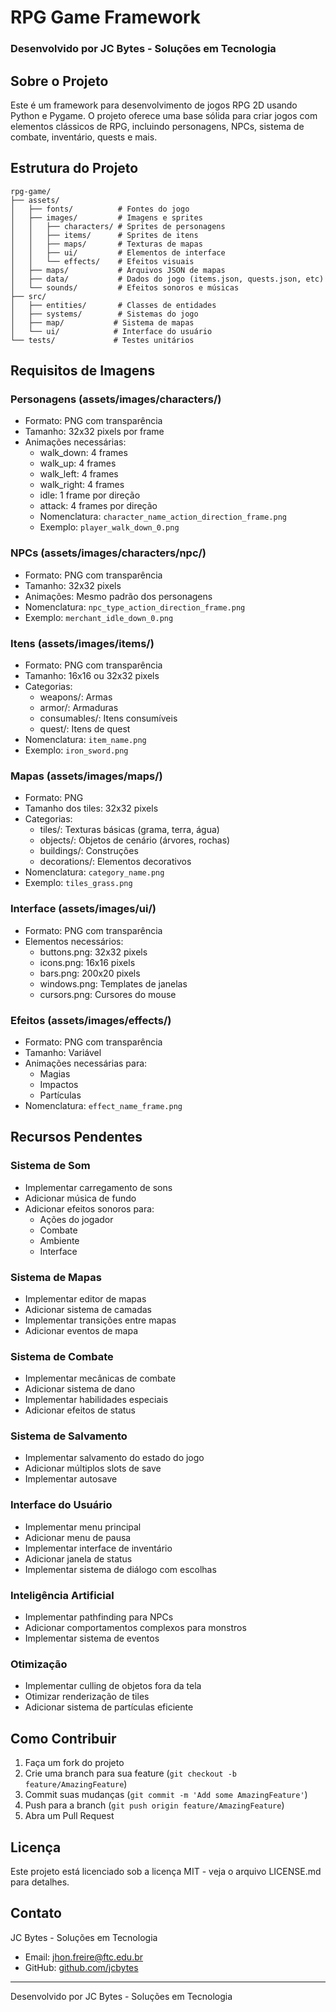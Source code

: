# RPG Game Framework
### Desenvolvido por JC Bytes - Soluções em Tecnologia

## Sobre o Projeto
Este é um framework para desenvolvimento de jogos RPG 2D usando Python e Pygame. O projeto oferece uma base sólida para criar jogos com elementos clássicos de RPG, incluindo personagens, NPCs, sistema de combate, inventário, quests e mais.

## Estrutura do Projeto
```
rpg-game/
├── assets/
│   ├── fonts/          # Fontes do jogo
│   ├── images/         # Imagens e sprites
│   │   ├── characters/ # Sprites de personagens
│   │   ├── items/      # Sprites de itens
│   │   ├── maps/       # Texturas de mapas
│   │   ├── ui/         # Elementos de interface
│   │   └── effects/    # Efeitos visuais
│   ├── maps/           # Arquivos JSON de mapas
│   ├── data/           # Dados do jogo (items.json, quests.json, etc)
│   └── sounds/         # Efeitos sonoros e músicas
├── src/
│   ├── entities/       # Classes de entidades
│   ├── systems/        # Sistemas do jogo
│   ├── map/           # Sistema de mapas
│   └── ui/            # Interface do usuário
└── tests/             # Testes unitários
```

## Requisitos de Imagens

### Personagens (assets/images/characters/)
- Formato: PNG com transparência
- Tamanho: 32x32 pixels por frame
- Animações necessárias:
  - walk_down: 4 frames
  - walk_up: 4 frames
  - walk_left: 4 frames
  - walk_right: 4 frames
  - idle: 1 frame por direção
  - attack: 4 frames por direção
  - Nomenclatura: `character_name_action_direction_frame.png`
  - Exemplo: `player_walk_down_0.png`

### NPCs (assets/images/characters/npc/)
- Formato: PNG com transparência
- Tamanho: 32x32 pixels
- Animações: Mesmo padrão dos personagens
- Nomenclatura: `npc_type_action_direction_frame.png`
- Exemplo: `merchant_idle_down_0.png`

### Itens (assets/images/items/)
- Formato: PNG com transparência
- Tamanho: 16x16 ou 32x32 pixels
- Categorias:
  - weapons/: Armas
  - armor/: Armaduras
  - consumables/: Itens consumíveis
  - quest/: Itens de quest
- Nomenclatura: `item_name.png`
- Exemplo: `iron_sword.png`

### Mapas (assets/images/maps/)
- Formato: PNG
- Tamanho dos tiles: 32x32 pixels
- Categorias:
  - tiles/: Texturas básicas (grama, terra, água)
  - objects/: Objetos de cenário (árvores, rochas)
  - buildings/: Construções
  - decorations/: Elementos decorativos
- Nomenclatura: `category_name.png`
- Exemplo: `tiles_grass.png`

### Interface (assets/images/ui/)
- Formato: PNG com transparência
- Elementos necessários:
  - buttons.png: 32x32 pixels
  - icons.png: 16x16 pixels
  - bars.png: 200x20 pixels
  - windows.png: Templates de janelas
  - cursors.png: Cursores do mouse

### Efeitos (assets/images/effects/)
- Formato: PNG com transparência
- Tamanho: Variável
- Animações necessárias para:
  - Magias
  - Impactos
  - Partículas
- Nomenclatura: `effect_name_frame.png`

## Recursos Pendentes

### Sistema de Som
- Implementar carregamento de sons
- Adicionar música de fundo
- Adicionar efeitos sonoros para:
  - Ações do jogador
  - Combate
  - Ambiente
  - Interface

### Sistema de Mapas
- Implementar editor de mapas
- Adicionar sistema de camadas
- Implementar transições entre mapas
- Adicionar eventos de mapa

### Sistema de Combate
- Implementar mecânicas de combate
- Adicionar sistema de dano
- Implementar habilidades especiais
- Adicionar efeitos de status

### Sistema de Salvamento
- Implementar salvamento do estado do jogo
- Adicionar múltiplos slots de save
- Implementar autosave

### Interface do Usuário
- Implementar menu principal
- Adicionar menu de pausa
- Implementar interface de inventário
- Adicionar janela de status
- Implementar sistema de diálogo com escolhas

### Inteligência Artificial
- Implementar pathfinding para NPCs
- Adicionar comportamentos complexos para monstros
- Implementar sistema de eventos

### Otimização
- Implementar culling de objetos fora da tela
- Otimizar renderização de tiles
- Adicionar sistema de partículas eficiente

## Como Contribuir
1. Faça um fork do projeto
2. Crie uma branch para sua feature (`git checkout -b feature/AmazingFeature`)
3. Commit suas mudanças (`git commit -m 'Add some AmazingFeature'`)
4. Push para a branch (`git push origin feature/AmazingFeature`)
5. Abra um Pull Request

## Licença
Este projeto está licenciado sob a licença MIT - veja o arquivo LICENSE.md para detalhes.

## Contato
JC Bytes - Soluções em Tecnologia
- Email: jhon.freire@ftc.edu.br
- GitHub: [github.com/jcbytes](https://github.com/JhonCleyton)

---
Desenvolvido por JC Bytes - Soluções em Tecnologia

